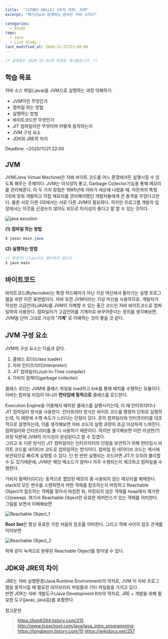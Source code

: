 ```yaml
---
title:  "[STUDY HALLE] 1주차 과제: JVM"
excerpt: "백기선님과 함께하는 온라인 자바 스터디"

categories:
  - Study
tags:
  - Java
  - Live Study
last_modified_at: 2020-11-21T21:00:00
---
```

```java
/* 실제로는 2020-12-31에 작성된 게시물입니다. */
```
## 학습 목표
자바 소스 파일(.java)을 JVM으로 실행하는 과정 이해하기.

- JVM이란 무엇인가
- 컴파일 하는 방법
- 실행하는 방법
- 바이트코드란 무엇인가
- JIT 컴파일러란 무엇이며 어떻게 동작하는지
- JVM 구성 요소
- JDK와 JRE의 차이

Deadline: ~2020/11/21 22:00

## JVM
JVM(Java Virtual Machine)은 자바 바이트 코드를 어느 환경에서든 실행시킬 수 있도록 해주는 주체이다. JVM는 이식성이 좋고, Garbage Collector기능을 통해 메모리를 관리해준다. 이 두 가지 장점은 1995년에 자바가 세상에 나왔을 때, 이전까지 특정 OS에 맞춰 개발하고 직접 메모리를 관리해야했던 개발자들에게 큰 충격을 주었다고한다. 물론 서로 다른 OS에서는 서로 다른 JVM이 필요하다. 하지만 프로그램 개발자 입장에서는 이것을 신경쓰지 않아도 되므로 이식성이 좋다고 말 할 수 있는 것이다.

![java excution](http://www.tcpschool.com/lectures/img_java_programming.png)

**(1) 컴파일 하는 방법**
```java
$ javac main.java
```
**(2) 실행하는 방법**
```java
// 확장자(.class)는 명시하지 않는다
$ java main
```
## 바이트코드
바이트코드(Bytecodee)는 특정 하드웨어가 아닌 가상 머신에서 돌아가는 실행 프로그램을 위한 이진 표현법이다. 자바 또한 JVM이라는 가상 머신을 사용하므로, 개발자가 작성한 고급언어(JAVA)를 JVM이 이해할 수 있는 중간 코드인 자바 바이트코드로 컴파일하여 사용한다. 컴파일러가 고급언어를 기계어로 바꾸어준다는 정의를 생각해보면, JVM을 단어 그대로 가상의 **'기계'** 로 이해하는 것이 좋을 것 같다.

## JVM 구성 요소
JVM의 구성 요소는 다음과 같다.
1. 클래스 로더(class loader)
1. 자바 인터프리터(interpreter)
1. JIT 컴파일러(Just-In-Time compiler)
1. 가비지 컬렉터(garbage collector)

클래스 로더는 JVM에 클래스 파일을 load하고 link를 통해 배치를 수행하는 모듈이다. 자바는 컴파일 타임이 아니라 **런타임에 동적으로** 클래스를 로드한다.  

Execution Engine을 이용해서 배치된 클래스를 실행시키는데, 이 때 인터프리터나 JIT 컴파일러 방식을 사용한다. 인터프리터 방식은 바이트 코드를 명령어 단위로 실행하는데, 이 때문에 수행 속도가 느리다는 단점이 있다. 흔히 컴파일러와 인터프리터를 대조적으로 설명하는데, 이를 생각해보면 자바 코드의 실행 과정이 조금 이상하게 느껴진다. 컴파일러와 인터프리터를 둘 다 사용하기 때문이다. 하지만 생각해보면 이런 이상한(?) 과정 덕분에 JVM의 이식성이 완성된다고 할 수 있겠다.  
그리고 또 다른 방식인 JIT 컴파일러는 인터프리터의 단점을 보안하기 위해 런타임시 바이트 코드를 네이티브 코드로 컴파일하는 방식이다. 컴파일 된 네이티브 코드는 캐시에 보관되므로 빠르게 실행할 수 있다. 딘 힌 반만 실행되는 코드라면 JIT가 오히려 불리할 수 도 있기때문에, JVM은 해당 메소드가 얼마나 자주 수행되는지 체크하고 컴파일을 수행한다.

가비지 컬렉터(GC)는 동적으로 할당된 메모리 중 사용되지 않는 메모리를 해제한다. stack의 모든 변수를 스캔하면서 어떤 객체를 참조하는지 마킹하고 Reachable Object가 참조하는 객체를 찾아서 마킹한 뒤, 마킹되지 않은 객체를 heap에서 제거한다(sweep). 여기서 Reachable Object란 유효한 레퍼런스가 있는 객체를 의미한다. 그림을 보면서 이해해보면

![Reachable Object_1](https://madplay.github.io/img/post/2018-04-02-java-garbage-collection-and-java-reference-1.png)

**Root Set**은 항상 유효한 가장 처음의 참조를 의미한다. 그리고 객체 사이의 참조 관계를 이어보면

![Reachable Object_2](https://madplay.github.io/img/post/2018-04-02-java-garbage-collection-and-java-reference-2.png)

위와 같이 녹색으로 분류된 Reachable Object를 찾아낼 수 있다.

## JDK와 JRE의 차이
JRE는 자바 실행환경(Java Runtime Environment)의 약자로, JVM 이 자바 프로그램을 동작시킬 때 필요한 라이브러리 파일들과 기타 파일들을 가지고 있다.  
반면 JDK는 자바 개발도구(Java Development Kit)의 약자로, JRE + 개발을 위해 필요한 도구(javac, java등)를 포함한다.

참고문헌
> https://kim6394.tistory.com/215
http://www.tcpschool.com/java/java_intro_programming
https://longbeom.tistory.com/15
https://wikidocs.net/257